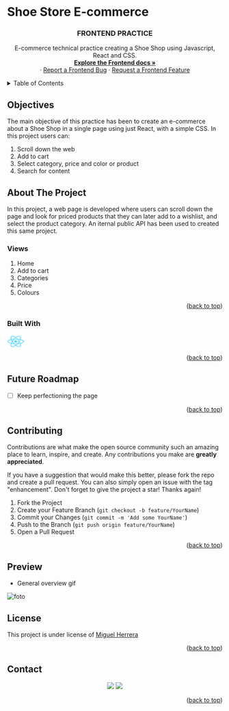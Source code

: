 # Shoe Store E-commerce

<a name="readme-top"></a>

 <h3 align="center">FRONTEND PRACTICE</h3>

  <p align="center">
    E-commerce technical practice creating a Shoe Shop using Javascript, React and CSS.
    <br />
    <a href="https://github.com/miguelherreravillanueva/React_E-commerce.Shoesshop"><strong>Explore the Frontend docs »</strong></a>
    <br />
    ·
    <a href="https://github.com/miguelherreravillanueva/React_E-commerce.Shoesshop/issues">Report a Frontend Bug</a>
    ·
    <a href="https://github.com/miguelherreravillanueva/React_E-commerce.Shoesshop/issues">Request a Frontend Feature</a>
    </p>
</div>



<!-- TABLE OF CONTENTS -->
<details>
  <summary>Table of Contents</summary>
  <ol>
        <li><a href="#objectives">Objectives</a></li>
    <li>
      <a href="#about-the-project">About The Project</a>
      <ul>
        <li><a href="#endpoints">Views</a></li>
         <li><a href="#built-with">Built With</a></li>
      </ul>   
    </li>
    <li><a href="#future-roadmap">Future Roadmap</a></li>
    <li><a href="#contributing">Contributing</a></li>
    <li><a href="#license">License</a></li>
    <li><a href="#acknowledgments">Acknowledgments</a></li>
    <li><a href="#contact">Contact</a></li>
  </ol>
</details>

<!-- ABOUT THE OBJECTIVES -->
## Objectives
The main objective of this practice has been to create an e-commerce about a Shoe Shop in a single page using just React, with a simple CSS.
In this project users can: 
<objectives>
  <ol>
    <li>Scroll down the web</li>
    <li>Add to cart</a></li>
    <li>Select category, price and color or product</a></li>
    <li>Search for content</a></li>
</ol>
</objectives>


<!-- ABOUT THE PROJECT -->
## About The Project

In this project, a web page is developed where users can scroll down the page and look for priced products that they can later add to a wishlist, and select the product category. An iternal public API has been used to created this same project. 


### Views

<views>
 
  <ol>
    <li>Home</a></li>
    <li>Add to cart</a></li>
    <li>Categories</a></li>
    <li>Price</a></li>
    <li>Colours</a></li>
  </ol>
</views>


<p align="right">(<a href="#readme-top">back to top</a>)</p>


### Built With

<img align="center" alt="Rafa-React" height="30" width="40" src="https://raw.githubusercontent.com/devicons/devicon/master/icons/react/react-original.svg">


<p align="right">(<a href="#readme-top">back to top</a>)</p>


<!-- FUTURE -->
## Future Roadmap

- [ ] Keep perfectioning the page


<p align="right">(<a href="#readme-top">back to top</a>)</p>



<!-- CONTRIBUTING -->
## Contributing

Contributions are what make the open source community such an amazing place to learn, inspire, and create. Any contributions you make are **greatly appreciated**.

If you have a suggestion that would make this better, please fork the repo and create a pull request. You can also simply open an issue with the tag "enhancement".
Don't forget to give the project a star! Thanks again!

1. Fork the Project
2. Create your Feature Branch (`git checkout -b feature/YourName`)
3. Commit your Changes (`git commit -m 'Add some YourName'`)
4. Push to the Branch (`git push origin feature/YourName`)
5. Open a Pull Request

<p align="right">(<a href="#readme-top">back to top</a>)</p>



<!-- PREVIEW -->
## Preview 

- General overview gif

![foto](src/assets/shoesshop.gif)



<!-- LICENSE -->
## License

This project is under license of [Miguel Herrera](https://github.com/miguelherreravillanueva)

<p align="right">(<a href="#readme-top">back to top</a>)</p>

<!-- CONTACT -->
## Contact 

<p align="center">
<a href = "mailto:mirkouda@gmail.com"><img src="https://img.shields.io/badge/-Gmail-%23333?style=for-the-badge&logo=gmail&logoColor=white" target="_blank"></a>
    <a href="https://www.linkedin.com/in/mherrevi/" target="_blank"><img src="https://img.shields.io/badge/-LinkedIn-%230077B5?style=for-the-badge&logo=linkedin&logoColor=white" target="_blank"></a> 
</p>
<p align="right">(<a href="#readme-top">back to top</a>)</p>